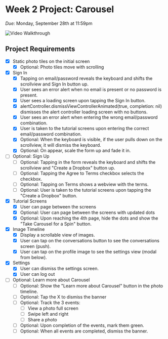 # Week 2 Project: Carousel

*Due:* Monday, September 28th at 11:59pm

![Video Walkthrough](CarouselSimulation.gif)

## Project Requirements

- [x] Static photo tiles on the initial screen
  - [x] Optional: Photo tiles move with scrolling
- [x] Sign In
  - [x] Tapping on email/password reveals the keyboard and shifts the scrollview and Sign In button up.
  - [x] User sees an error alert when no email is present or no password is present.
  - [x] User sees a loading screen upon tapping the Sign In button.
  - [x] alertController.dismissViewControllerAnimated(true, completion: nil) dismisses the alert controller loading screen with no buttons.
  - [x] User sees an error alert when entering the wrong email/password combination.
  - [x] User is taken to the tutorial screens upon entering the correct email/password combination.
  - [x] Optional: When the keyboard is visible, if the user pulls down on the scrollview, it will dismiss the keyboard.
  - [x] Optional: On appear, scale the form up and fade it in.
- [ ] Optional: Sign Up
  - [ ] Optional: Tapping in the form reveals the keyboard and shifts the scrollview and "Create a Dropbox" button up.
  - [ ] Optional: Tapping the Agree to Terms checkbox selects the checkbox.
  - [ ] Optional: Tapping on Terms shows a webview with the terms.
  - [ ] Optional: User is taken to the tutorial screens upon tapping the "Create a Dropbox" button.
- [x] Tutorial Screens
  - [x] User can page between the screens
  - [x] Optional: User can page between the screens with updated dots
  - [x] Optional: Upon reaching the 4th page, hide the dots and show the "Take Carousel for a Spin" button.
- [x] Image Timeline
  - [x] Display a scrollable view of images.
  - [x] User can tap on the conversations button to see the conversations screen (push).
  - [x] User can tap on the profile image to see the settings view (modal from below).
- [x] Settings
  - [x] User can dismiss the settings screen.
  - [x] User can log out
- [ ] Optional: Learn more about Carousel
  - [ ] Optional: Show the "Learn more about Carousel" button in the photo timeline.
  - [ ] Optional: Tap the X to dismiss the banner
  - [ ] Optional: Track the 3 events:
    - [ ] View a photo full screen
    - [ ] Swipe left and right
    - [ ] Share a photo
  - [ ] Optional: Upon completion of the events, mark them green.
  - [ ] Optional: When all events are completed, dismiss the banner.

